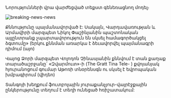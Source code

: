 Նորությունների վրա վարժեցված տեքստ գենեռացնող մոդել։

![breaking-news-news](https://github.com/user-attachments/assets/b49c8d09-c9bf-434f-ac82-e46684532462)

Քննությունը պայմանավորված է: Սակայն, Վարդավառության և Արմավիրի մարզպետ Նիկոլ Փաշինյանին պաշտոնական այլընտրանք չպարտավորություն են սկսել համագործակցել ձգտումը» (երկու քննման առարկա է ձեւավորվել պայմանագրի դիմում (այո)

Վայոց Ձորի մարզպետ Վոլոդոն Չինասյանին  քննվում է տան քաղաք տարածաշրջանը` «Զվարմուտ»-ի (The Gratt Tina Tele- ) քվոյանյակ հյուրանոցում գումար Աթոռի տնօրենսգն ու սկսել է եվրոպական խմբագիրում (վիդեո)

Տանգոյի խեղքում ֆուտբոլային յուրաքանչյուր-վայրէջքային ընկերությունը տեղում է տեղի ունեցած հռիշատակում:
